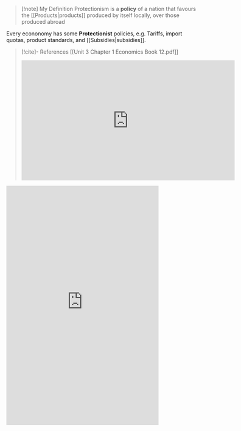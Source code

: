 >[!note] My Definition
Protectionism is a **policy** of a nation that favours the [[Products|products]] produced by itself locally, over those produced abroad

Every econonomy has some **Protectionist** policies, e.g. Tariffs, import quotas, product standards, and [[Subsidies|subsidies]].












>[!cite]- References
>[[Unit 3 Chapter 1 Economics Book 12.pdf]]
>
><iframe width="560" height="315" src="https://www.youtube-nocookie.com/embed/P0O8jrbB6xg?controls=0&amp;start=106;end=132" title="YouTube video player" frameborder="0" allow="accelerometer; clipboard-write; encrypted-media; gyroscope; picture-in-picture" allowfullscreen></iframe>


<iframe scrolling="no" allowtransparency="true" frameborder="0" src="https://s.tradingview.com/embed-widget/market-overview/?locale=en#%7B%22colorTheme%22%3A%22light%22%2C%22dateRange%22%3A%2212M%22%2C%22showChart%22%3Atrue%2C%22largeChartUrl%22%3A%22%22%2C%22isTransparent%22%3Afalse%2C%22showSymbolLogo%22%3Atrue%2C%22showFloatingTooltip%22%3Afalse%2C%22width%22%3A%22400%22%2C%22height%22%3A%22660%22%2C%22plotLineColorGrowing%22%3A%22rgba(41%2C%2098%2C%20255%2C%201)%22%2C%22plotLineColorFalling%22%3A%22rgba(41%2C%2098%2C%20255%2C%201)%22%2C%22gridLineColor%22%3A%22rgba(240%2C%20243%2C%20250%2C%200)%22%2C%22scaleFontColor%22%3A%22rgba(106%2C%20109%2C%20120%2C%201)%22%2C%22belowLineFillColorGrowing%22%3A%22rgba(41%2C%2098%2C%20255%2C%200.12)%22%2C%22belowLineFillColorFalling%22%3A%22rgba(41%2C%2098%2C%20255%2C%200.12)%22%2C%22belowLineFillColorGrowingBottom%22%3A%22rgba(41%2C%2098%2C%20255%2C%200)%22%2C%22belowLineFillColorFallingBottom%22%3A%22rgba(41%2C%2098%2C%20255%2C%200)%22%2C%22symbolActiveColor%22%3A%22rgba(41%2C%2098%2C%20255%2C%200.12)%22%2C%22tabs%22%3A%5B%7B%22title%22%3A%22Indices%22%2C%22initTitle%22%3A%22Indices%22%2C%22symbols%22%3A%5B%7B%22s%22%3A%22FOREXCOM%3ASPXUSD%22%2C%22d%22%3A%22S%26P%20500%22%7D%2C%7B%22s%22%3A%22FOREXCOM%3ANSXUSD%22%2C%22d%22%3A%22US%20100%22%7D%2C%7B%22s%22%3A%22FOREXCOM%3ADJI%22%2C%22d%22%3A%22Dow%2030%22%7D%2C%7B%22s%22%3A%22INDEX%3ANKY%22%2C%22d%22%3A%22Nikkei%20225%22%7D%2C%7B%22s%22%3A%22INDEX%3ADEU40%22%2C%22d%22%3A%22DAX%20Index%22%7D%2C%7B%22s%22%3A%22FOREXCOM%3AUKXGBP%22%2C%22d%22%3A%22UK%20100%22%7D%5D%7D%2C%7B%22title%22%3A%22Futures%22%2C%22initTitle%22%3A%22Futures%22%2C%22symbols%22%3A%5B%7B%22s%22%3A%22CME_MINI%3AES1!%22%2C%22d%22%3A%22S%26P%20500%22%7D%2C%7B%22s%22%3A%22CME%3A6E1!%22%2C%22d%22%3A%22Euro%22%7D%2C%7B%22s%22%3A%22COMEX%3AGC1!%22%2C%22d%22%3A%22Gold%22%7D%2C%7B%22s%22%3A%22NYMEX%3ACL1!%22%2C%22d%22%3A%22Crude%20Oil%22%7D%2C%7B%22s%22%3A%22NYMEX%3ANG1!%22%2C%22d%22%3A%22Natural%20Gas%22%7D%2C%7B%22s%22%3A%22CBOT%3AZC1!%22%2C%22d%22%3A%22Corn%22%7D%5D%7D%2C%7B%22title%22%3A%22Bonds%22%2C%22initTitle%22%3A%22Bonds%22%2C%22symbols%22%3A%5B%7B%22s%22%3A%22CME%3AGE1!%22%2C%22d%22%3A%22Eurodollar%22%7D%2C%7B%22s%22%3A%22CBOT%3AZB1!%22%2C%22d%22%3A%22T-Bond%22%7D%2C%7B%22s%22%3A%22CBOT%3AUB1!%22%2C%22d%22%3A%22Ultra%20T-Bond%22%7D%2C%7B%22s%22%3A%22EUREX%3AFGBL1!%22%2C%22d%22%3A%22Euro%20Bund%22%7D%2C%7B%22s%22%3A%22EUREX%3AFBTP1!%22%2C%22d%22%3A%22Euro%20BTP%22%7D%2C%7B%22s%22%3A%22EUREX%3AFGBM1!%22%2C%22d%22%3A%22Euro%20BOBL%22%7D%5D%7D%2C%7B%22title%22%3A%22Forex%22%2C%22initTitle%22%3A%22Forex%22%2C%22symbols%22%3A%5B%7B%22s%22%3A%22FX%3AEURUSD%22%2C%22d%22%3A%22EUR%2FUSD%22%7D%2C%7B%22s%22%3A%22FX%3AGBPUSD%22%2C%22d%22%3A%22GBP%2FUSD%22%7D%2C%7B%22s%22%3A%22FX%3AUSDJPY%22%2C%22d%22%3A%22USD%2FJPY%22%7D%2C%7B%22s%22%3A%22FX%3AUSDCHF%22%2C%22d%22%3A%22USD%2FCHF%22%7D%2C%7B%22s%22%3A%22FX%3AAUDUSD%22%2C%22d%22%3A%22AUD%2FUSD%22%7D%2C%7B%22s%22%3A%22FX%3AUSDCAD%22%2C%22d%22%3A%22USD%2FCAD%22%7D%5D%7D%5D%2C%22utm_source%22%3A%22www.tradingview.com%22%2C%22utm_medium%22%3A%22widget_new%22%2C%22utm_campaign%22%3A%22market-overview%22%2C%22page-uri%22%3A%22www.tradingview.com%2Fwidget%2Fmarket-overview%2F%22%7D" style="box-sizing: border-box; height: calc(628px); width: 400px;"></iframe>